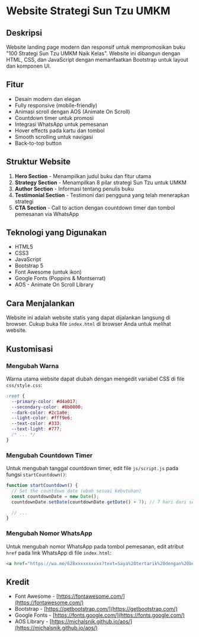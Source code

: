 # Website Strategi Sun Tzu UMKM

## Deskripsi

Website landing page modern dan responsif untuk mempromosikan buku "100 Strategi Sun Tzu UMKM Naik Kelas". Website ini dibangun dengan HTML, CSS, dan JavaScript dengan memanfaatkan Bootstrap untuk layout dan komponen UI.

## Fitur

- Desain modern dan elegan
- Fully responsive (mobile-friendly)
- Animasi scroll dengan AOS (Animate On Scroll)
- Countdown timer untuk promosi
- Integrasi WhatsApp untuk pemesanan
- Hover effects pada kartu dan tombol
- Smooth scrolling untuk navigasi
- Back-to-top button

## Struktur Website

1. **Hero Section** - Menampilkan judul buku dan fitur utama
2. **Strategy Section** - Menampilkan 8 pilar strategi Sun Tzu untuk UMKM
3. **Author Section** - Informasi tentang penulis buku
4. **Testimonial Section** - Testimoni dari pengguna yang telah menerapkan strategi
5. **CTA Section** - Call to action dengan countdown timer dan tombol pemesanan via WhatsApp

## Teknologi yang Digunakan

- HTML5
- CSS3
- JavaScript
- Bootstrap 5
- Font Awesome (untuk ikon)
- Google Fonts (Poppins & Montserrat)
- AOS - Animate On Scroll Library

## Cara Menjalankan

Website ini adalah website statis yang dapat dijalankan langsung di browser. Cukup buka file `index.html` di browser Anda untuk melihat website.

## Kustomisasi

### Mengubah Warna

Warna utama website dapat diubah dengan mengedit variabel CSS di file `css/style.css`:

```css
:root {
  --primary-color: #d4a017;
  --secondary-color: #8b0000;
  --dark-color: #2c1a0e;
  --light-color: #fff9e6;
  --text-color: #333;
  --text-light: #777;
  /* ... */
}
```

### Mengubah Countdown Timer

Untuk mengubah tanggal countdown timer, edit file `js/script.js` pada fungsi `startCountdown()`:

```javascript
function startCountdown() {
  // Set the countdown date (ubah sesuai kebutuhan)
  const countdownDate = new Date();
  countdownDate.setDate(countdownDate.getDate() + 7); // 7 hari dari sekarang

  // ...
}
```

### Mengubah Nomor WhatsApp

Untuk mengubah nomor WhatsApp pada tombol pemesanan, edit atribut `href` pada link WhatsApp di file `index.html`:

```html
<a href="https://wa.me/628xxxxxxxxxx?text=Saya%20tertarik%20dengan%20buku%20Strategi%20Sun%20Tzu%20untuk%20UMKM" class="btn btn-primary btn-lg"> <i class="fab fa-whatsapp"></i> Pesan Sekarang via WhatsApp </a>
```

## Kredit

- Font Awesome - [https://fontawesome.com/](https://fontawesome.com/)
- Bootstrap - [https://getbootstrap.com/](https://getbootstrap.com/)
- Google Fonts - [https://fonts.google.com/](https://fonts.google.com/)
- AOS Library - [https://michalsnik.github.io/aos/](https://michalsnik.github.io/aos/)

